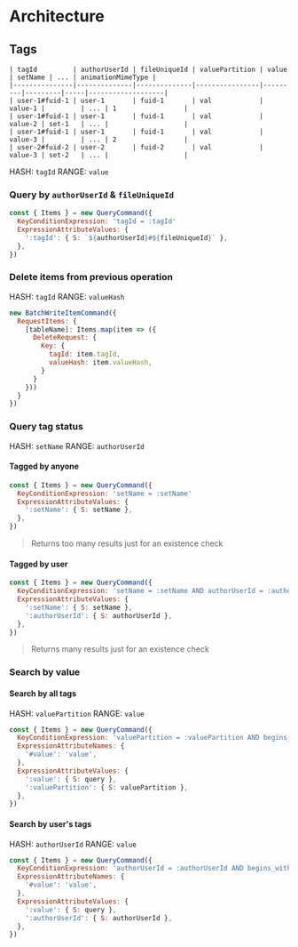 # Architecture

## Tags

```
| tagId         | authorUserId | fileUniqueId | valuePartition | value   | setName | ... | animationMimeType |
|---------------|--------------|--------------|----------------|---------|---------|-----|-------------------|
| user-1#fuid-1 | user-1       | fuid-1       | val            | value-1 |         | ... | 1                 |
| user-1#fuid-1 | user-1       | fuid-1       | val            | value-2 | set-1   | ... |                   |
| user-1#fuid-1 | user-1       | fuid-1       | val            | value-3 |         | ... | 2                 |
| user-2#fuid-2 | user-2       | fuid-2       | val            | value-3 | set-2   | ... |                   |
```

HASH: `tagId`
RANGE: `value`

### Query by `authorUserId` & `fileUniqueId`

```js
const { Items } = new QueryCommand({
  KeyConditionExpression: 'tagId = :tagId'
  ExpressionAttributeValues: {
    ':tagId': { S: `${authorUserId}#${fileUniqueId}` },
  },
})
```

### Delete items from previous operation

HASH: `tagId`
RANGE: `valueHash`

```js
new BatchWriteItemCommand({
  RequestItems: {
    [tableName]: Items.map(item => ({
      DeleteRequest: {
        Key: {
          tagId: item.tagId,
          valueHash: item.valueHash,
        }
      }
    }))
  }
})
```

### Query tag status

HASH: `setName`
RANGE: `authorUserId`

#### Tagged by anyone
```js
const { Items } = new QueryCommand({
  KeyConditionExpression: 'setName = :setName'
  ExpressionAttributeValues: {
    ':setName': { S: setName },
  },
})
```

> Returns too many results just for an existence check

#### Tagged by user
```js
const { Items } = new QueryCommand({
  KeyConditionExpression: 'setName = :setName AND authorUserId = :authorUserId'
  ExpressionAttributeValues: {
    ':setName': { S: setName },
    ':authorUserId': { S: authorUserId },
  },
})
```

> Returns many results just for an existence check

### Search by value

#### Search by all tags

HASH: `valuePartition`
RANGE: `value`

```js
const { Items } = new QueryCommand({
  KeyConditionExpression: 'valuePartition = :valuePartition AND begins_with(#value, :value)'
  ExpressionAttributeNames: {
    '#value': 'value',
  },
  ExpressionAttributeValues: {
    ':value': { S: query },
    ':valuePartition': { S: valuePartition },
  },
})
```

#### Search by user's tags

HASH: `authorUserId`
RANGE: `value`

```js
const { Items } = new QueryCommand({
  KeyConditionExpression: 'authorUserId = :authorUserId AND begins_with(#value, :value)'
  ExpressionAttributeNames: {
    '#value': 'value',
  },
  ExpressionAttributeValues: {
    ':value': { S: query },
    ':authorUserId': { S: authorUserId },
  },
})
```
